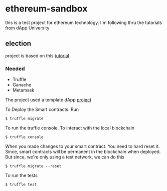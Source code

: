 # ethereum-sandbox
this is a test project for ethereum technology. I'm following thru the tutorials from dApp University

## election
project is based on this [tutorial](http://www.dappuniversity.com/articles/the-ultimate-ethereum-dapp-tutorial)

### Needed
 - Truffle
 - Ganache
 - Metamask

The project used a template dApp [project](http://truffleframework.com/boxes/pet-shop)

To Deploy the Smart contracts. Run
```
$ truffle migrate
```

To run the truffle console. To interact with the local blockchain
```
$ truffle console
```

When you made changes to your smart contract. You need to hard reset it. Since, smart contracts will be permanent in the blockchain when deployed. But since, we're only using a test network, we can do this
```
$ truffle migrate --reset
```

To run the tests
```
$ truffle test
```